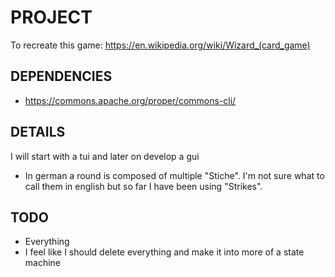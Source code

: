 # PROJECT
To recreate this game:
https://en.wikipedia.org/wiki/Wizard_(card_game)

## DEPENDENCIES
- https://commons.apache.org/proper/commons-cli/

## DETAILS
I will start with a tui and later on develop a gui

- In german a round is composed of multiple "Stiche". I'm not sure what to call them in english but so far I have been using "Strikes".

## TODO
- Everything
- I feel like I should delete everything and make it into more of a state machine